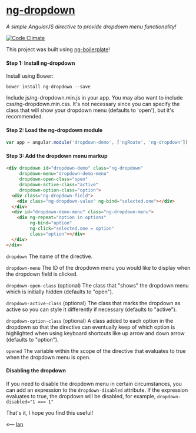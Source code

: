 # [ng-dropdown](http://ianwalter.github.io/ng-dropdown/)
*A simple AngularJS directive to provide dropdown menu functionality!*

[![Code Climate](https://codeclimate.com/github/ianwalter/ng-dropdown.png)](https://codeclimate.com/github/ianwalter/ng-dropdown)

This project was built using [ng-boilerplate](https://github.com/ianwalter/ng-boilerplate)!

#### Step 1: Install ng-dropdown

Install using Bower:

```
bower install ng-dropdown --save
```

Include js/ng-dropdown.min.js in your app. You may also want to include css/ng-dropdown.min.css. It's not necessary
since you can specify the class that will show your dropdown menu (defaults to 'open'), but it's recommended.

#### Step 2: Load the ng-dropdown module

```javascript
var app = angular.module('dropdown-demo', ['ngRoute', 'ng-dropdown'])
```

#### Step 3: Add the dropdown menu markup

```html
<div dropdown id="dropdown-demo" class="ng-dropdown"
     dropdown-menu="dropdown-demo-menu"
     dropdown-open-class="open"
     dropdown-active-class="active"
     dropdown-option-class="option">
  <div class="ng-dropdown-field">
    <div class="ng-dropdown-value" ng-bind="selected.one"></div>
  </div>
  <div id="dropdown-demo-menu" class="ng-dropdown-menu">
    <div ng-repeat="option in options"
         ng-bind="option"
         ng-click="selected.one = option"
         class="option"></div>
  </div>
</div>
```

```dropdown``` The name of the directive.

```dropdown-menu``` The ID of the dropdown menu you would like to display when the dropdown field is clicked.

```dropdown-open-class``` (optional) The class that "shows" the dropdown menu which is initially hidden (defaults to 
"open").

```dropdown-active-class``` (optional) The class that marks the dropdown as active so you can style it differently if
necessary (defaults to "active").

```dropdown-option-class``` (optional) A class added to each option in the dropdown so that the directive can 
eventually keep of which option is highlighted when using keyboard shortcuts like up arrow and down arrow (defaults to 
"option").

```opened``` The variable within the scope of the directive that evaluates to true when the dropdown menu is open.


#### Disabling the dropdown

If you need to disable the dropdown menu in certain circumstances, you can add an expression to the
 ```dropdown-disabled``` attribute. If the expression evaluates to true, the dropdown will be
 disabled, for example, ```dropdown-disabled="1 === 1"```

That's it, I hope you find this useful!

«–– [Ian](http://ianvonwalter.com)
